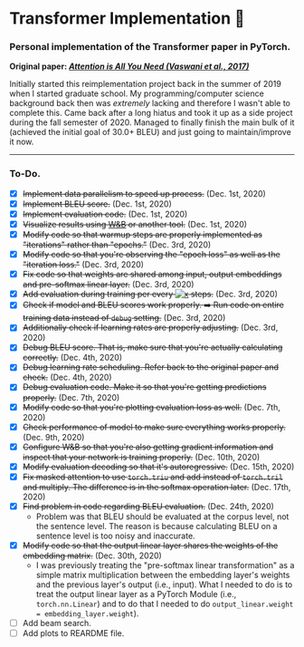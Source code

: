 # Transformer Implementation :car:

### Personal implementation of the Transformer paper in PyTorch.

**Original paper: [_Attention is All You Need (Vaswani et al., 2017)_](https://arxiv.org/pdf/1706.03762.pdf)**

Initially started this reimplementation project back in the summer of 2019 when I started graduate school. My programming/computer science background back then was _extremely_ lacking and therefore I wasn't able to complete this. Came back after a long hiatus and took it up as a side project during the fall semester of 2020. Managed to finally finish the main bulk of it (achieved the initial goal of 30.0+ BLEU) and just going to maintain/improve it now.

---

### To-Do.

- [x] ~~Implement data parallelism to speed up process.~~ (Dec. 1st, 2020)
- [x] ~~Implement BLEU score.~~ (Dec. 1st, 2020)
- [x] ~~Implement evaluation code.~~ (Dec. 1st, 2020)
- [x] ~~Visualize results using [W&B](https://www.wandb.com/) or another tool.~~ (Dec. 1st, 2020)
- [x] ~~Modify code so that warmup steps are properly implemented as "iterations" rather than "epochs."~~ (Dec. 3rd, 2020)
- [x] ~~Modify code so that you're observing the "epoch loss" as well as the "iteration loss."~~ (Dec. 3rd, 2020)
- [x] ~~Fix code so that weights are shared among input, output embeddings and pre-softmax linear layer.~~ (Dec. 3rd, 2020)
- [x] ~~Add evaluation during training per every <a href="https://www.codecogs.com/eqnedit.php?latex=x" target="_blank"><img src="https://latex.codecogs.com/gif.latex?x" title="x" /></a> steps.~~ (Dec. 3rd, 2020)
- [x] ~~Check if model and BLEU scores work properly. :arrow_right: Run code on entire training data instead of `debug` setting.~~ (Dec. 3rd, 2020)
- [x] ~~Additionally check if learning rates are properly adjusting.~~ (Dec. 3rd, 2020)
- [x] ~~Debug BLEU score. That is, make sure that you're actually calculating correctly.~~ (Dec. 4th, 2020)
- [x] ~~Debug learning rate scheduling. Refer back to the original paper and check.~~ (Dec. 4th, 2020)
- [x] ~~Debug evaluation code. Make it so that you're getting predictions properly.~~ (Dec. 7th, 2020)
- [x] ~~Modify code so that you're plotting evaluation loss as well.~~ (Dec. 7th, 2020)
- [x] ~~Check performance of model to make sure everything works properly.~~ (Dec. 9th, 2020)
- [x] ~~Configure W&B so that you're also getting gradient information and inspect that your network is training properly.~~ (Dec. 10th, 2020)
- [x] ~~Modify evaluation decoding so that it's autoregressive.~~ (Dec. 15th, 2020)
- [x] ~~Fix masked attention to use `torch.triu` and add instead of `torch.tril` and multiply. The difference is in the softmax operation later.~~ (Dec. 17th, 2020)
- [x] ~~Find problem in code regarding BLEU evaluation.~~ (Dec. 24th, 2020)
  - Problem was that BLEU should be evaluated at the corpus level, not the sentence level. The reason is because calculating BLEU on a sentence level is too noisy and inaccurate.
- [x] ~~Modify code so that the output linear layer shares the weights of the embedding matrix.~~ (Dec. 30th, 2020)
  - I was previously treating the "pre-softmax linear transformation" as a simple matrix multiplication between the embedding layer's weights and the previous layer's output (i.e., input). What I needed to do is to treat the output linear layer as a PyTorch Module (i.e., `torch.nn.Linear`) and to do that I needed to do `output_linear.weight = embedding_layer.weight`).
- [ ] Add beam search.
- [ ] Add plots to REARDME file.
